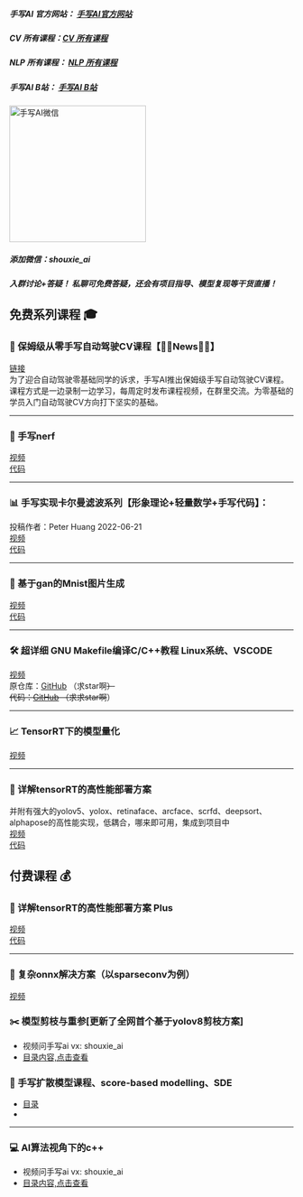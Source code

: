 ##### 手写AI 官方网站：  [手写AI官方网站](https://www.shouxieai.com)

##### CV 所有课程：[CV 所有课程](https://github.com/shouxieai/A-series-of-CV)

##### NLP 所有课程： [NLP 所有课程](https://github.com/shouxieai/A-series-of-NLP)

##### 手写AI B站： [手写AI B站](https://space.bilibili.com/1413433465?spm_id_from=333.1007.0.0)

<img title="" src="https://user-images.githubusercontent.com/87959426/227755091-40626d34-febc-437c-b09c-612ac1f0435e.jpg" alt="手写AI微信" width="242" data-align="center">

##### 添加微信：shouxie_ai

##### 入群讨论+答疑！ 私聊可免费答疑，还会有项目指导、模型复现等干货直播！

## 免费系列课程 🎓


### 🚗 保姆级从零手写自动驾驶CV课程【🚀✨News🚀✨】
[链接](https://shouxieai.com/solution/sxai/AutonomousDriving)  
为了迎合自动驾驶零基础同学的诉求，手写AI推出保姆级手写自动驾驶CV课程。课程方式是一边录制一边学习，每周定时发布课程视频，在群里交流。为零基础的学员入门自动驾驶CV方向打下坚实的基础。

---

### 🎨 手写nerf
[视频](https://www.bilibili.com/video/BV1xL411y7Qa/)  
[代码](https://github.com/shouxieai/nerf_from_scratch)

---

### 📊 手写实现卡尔曼滤波系列【形象理论+轻量数学+手写代码】：
投稿作者：Peter Huang 2022-06-21  
[视频](https://www.bilibili.com/video/BV1GB4y1D7P1)  
[代码](https://github.com/shouxieai/Kalmanfilter_from_scratch)

---

### 🎨 基于gan的Mnist图片生成
[视频](https://www.bilibili.com/video/BV1aD4y1M7Tz/?spm_id_from=333.999.0.0)  
[代码](https://github.com/shouxieai/Mnist_gan/tree/main)

---

### 🛠️ 超详细 GNU Makefile编译C/C++教程 Linux系统、VSCODE
[视频](https://www.bilibili.com/video/BV1EM41177s1/)  
原仓库：[GitHub](https://github.com/liheqian1993/GNC-Tutorial.git) （求star啊~~~~）  
代码：[GitHub](https://github.com/shouxieai/cpp_Makefile_intro) （求求star啊~~~~）

---

### 📈 TensorRT下的模型量化
[视频](https://www.bilibili.com/video/BV18L41197Uz)

---

### 🚀 详解tensorRT的高性能部署方案
并附有强大的yolov5、yolox、retinaface、arcface、scrfd、deepsort、alphapose的高性能实现，低耦合，哪来即可用，集成到项目中  
[视频](https://www.bilibili.com/video/BV1Xw411f7FW/?spm_id_from=333.788.recommend_more_video.0&vd_source=a9b657d90264e6208a4b2ba76c7dba86)  
[代码](https://github.com/shouxieai/tensorRT_cpp)

## 付费课程 💰

### 💎 详解tensorRT的高性能部署方案 Plus
[视频](https://ke.qq.com/course/4993141#term_id=105165326)  
[代码](https://github.com/shouxieai/learning-cuda-trt)

---
### 🧩 复杂onnx解决方案（以sparseconv为例）
[视频](https://ke.qq.com/course/5851686#term_id=106187062)

### ✂️ 模型剪枝与重参[更新了全网首个基于yolov8剪枝方案]
- 视频问手写ai vx: shouxie_ai 
- [目录内容,点击查看](details/prune.md)

### 💎 手写扩散模型课程、score-based modelling、SDE
- [目录](details/diffusion.png)
- 

---
### 💻 AI算法视角下的c++
- 视频问手写ai vx: shouxie_ai 
- [目录内容,点击查看](details/algorithmCPP.md)

